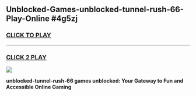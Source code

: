 
## Unblocked-Games-unblocked-tunnel-rush-66-Play-Online #4g5zj
<h3>
<a href="https://news.freeplayer.one?title=unblocked-tunnel-rush-66&ref=3">CLICK TO PLAY</a></h3>
<hr>

<h3>
<a href="https://news.freeplayer.one?title=unblocked-tunnel-rush-66&ref=3">CLICK 2 PLAY</a>
  
</h3>

<a href="https://news.freeplayer.one?title=unblocked-tunnel-rush-66&ref=3"><img src="https://clearcache.store/games.png"></a>


**unblocked-tunnel-rush-66 games unblocked: Your Gateway to Fun and Accessible Online Gaming**
